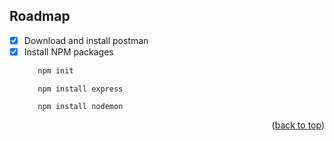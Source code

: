 ## Roadmap

- [x] Download and install postman
- [x] Install NPM packages 
   ```sh
      npm init
   ```
   ```
      npm install express
   ```
   ```
      npm install nodemon
   ```
<p align="right">(<a href="#top">back to top</a>)</p>
